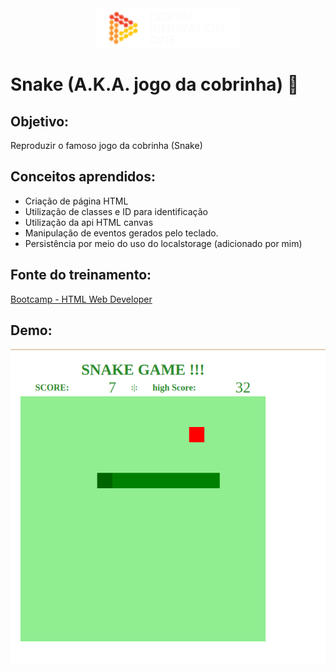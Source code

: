 <div align="center">
  <a href="https://digitalinnovation.one/">
    <img src="img/dio_logo.png" width="230px">
  </a>
</div>


# Snake (A.K.A. jogo da cobrinha) :snake:

## Objetivo:
Reproduzir o famoso jogo da cobrinha (Snake)

## Conceitos aprendidos:
- Criação de página HTML
- Utilização de classes e ID para identificação
- Utilização da api HTML canvas
- Manipulação de eventos gerados pelo teclado.
- Persistência por meio do uso do localstorage (adicionado por mim)


## Fonte do treinamento:

[Bootcamp - HTML Web Developer](https://web.digitalinnovation.one/track/html-web-developer?tab=path)

## Demo:

![Demonstration image](img/demo_image.png)